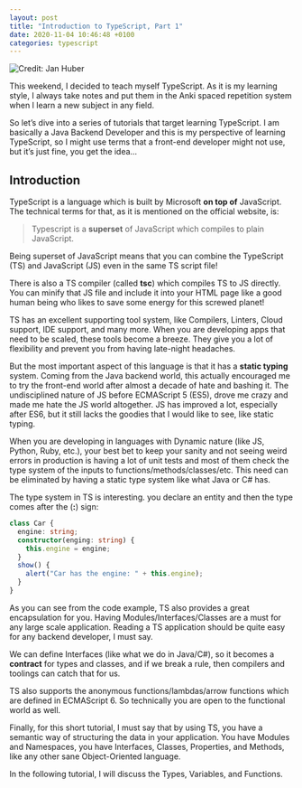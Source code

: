 ```yaml
---
layout: post
title: "Introduction to TypeScript, Part 1"
date: 2020-11-04 10:46:48 +0100
categories: typescript
---
```


![Credit: Jan Huber](https://images.unsplash.com/photo-1604238375869-8fa40deb74a5?ixlib=rb-1.2.1&auto=format&fit=crop&w=1534&q=80)

This weekend, I decided to teach myself TypeScript. As it is my learning style, I always take notes and put them in the Anki spaced repetition system when I learn a new subject in any field.

So let’s dive into a series of tutorials that target learning TypeScript. I am basically a Java Backend Developer and this is my perspective of learning TypeScript, so I might use terms that a front-end developer might not use, but it’s just fine, you get the idea…

## Introduction

TypeScript is a language which is built by Microsoft **on top of** JavaScript. The technical terms for that, as it is mentioned on the official website, is:

> Typescript is a **superset** of JavaScript which compiles to plain JavaScript.

Being superset of JavaScript means that you can combine the TypeScript (TS) and JavaScript (JS) even in the same TS script file!

There is also a TS compiler (called **tsc**) which compiles TS to JS directly. You can minify that JS file and include it into your HTML page like a good human being who likes to save some energy for this screwed planet!

TS has an excellent supporting tool system, like Compilers, Linters, Cloud support, IDE support, and many more. When you are developing apps that need to be scaled, these tools become a breeze. They give you a lot of flexibility and prevent you from having late-night headaches.

But the most important aspect of this language is that it has a **static typing** system. Coming from the Java backend world, this actually encouraged me to try the front-end world after almost a decade of hate and bashing it. The undisciplined nature of JS before ECMAScript 5 (ES5), drove me crazy and made me hate the JS world altogether. JS has improved a lot, especially after ES6, but it still lacks the goodies that I would like to see, like static typing.

When you are developing in languages with Dynamic nature (like JS, Python, Ruby, etc.), your best bet to keep your sanity and not seeing weird errors in production is having a lot of unit tests and most of them check the type system of the inputs to functions/methods/classes/etc. This need can be eliminated by having a static type system like what Java or C# has.

The type system in TS is interesting. you declare an entity and then the type comes after the (**:**) sign:

```typescript
class Car {
  engine: string;
  constructor(enging: string) {
    this.engine = engine;
  }
  show() {
    alert("Car has the engine: " + this.engine);
  }
}
```

As you can see from the code example, TS also provides a great encapsulation for you. Having Modules/Interfaces/Classes are a must for any large scale application. Reading a TS application should be quite easy for any backend developer, I must say.

We can define Interfaces (like what we do in Java/C#), so it becomes a **contract** for types and classes, and if we break a rule, then compilers and toolings can catch that for us.

TS also supports the anonymous functions/lambdas/arrow functions which are defined in ECMAScript 6. So technically you are open to the functional world as well.

Finally, for this short tutorial, I must say that by using TS, you have a semantic way of structuring the data in your application. You have Modules and Namespaces, you have Interfaces, Classes, Properties, and Methods, like any other sane Object-Oriented language.

In the following tutorial, I will discuss the Types, Variables, and Functions.